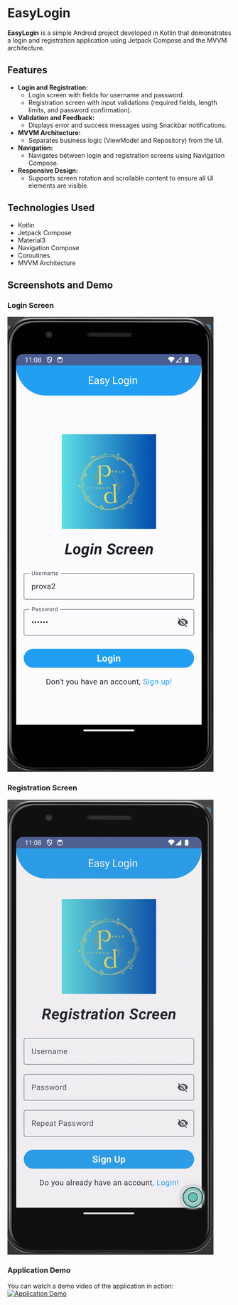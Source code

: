 # EasyLogin

**EasyLogin** is a simple Android project developed in Kotlin that demonstrates a login and registration application using Jetpack Compose and the MVVM architecture.

## Features

- **Login and Registration:**
    - Login screen with fields for username and password.
    - Registration screen with input validations (required fields, length limits, and password confirmation).
- **Validation and Feedback:**
    - Displays error and success messages using Snackbar notifications.
- **MVVM Architecture:**
    - Separates business logic (ViewModel and Repository) from the UI.
- **Navigation:**
    - Navigates between login and registration screens using Navigation Compose.
- **Responsive Design:**
    - Supports screen rotation and scrollable content to ensure all UI elements are visible.

## Technologies Used

- Kotlin
- Jetpack Compose
- Material3
- Navigation Compose
- Coroutines
- MVVM Architecture

## Screenshots and Demo

### Login Screen
![Login View](images/LoginView.png)

### Registration Screen
![Registration View](images/RegistrationView.png)

### Application Demo
You can watch a demo video of the application in action:
[![Application Demo](images/video-thumbnail.png)](images/ApplicationView.mov)

